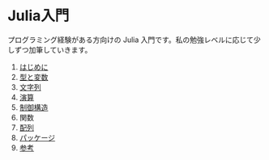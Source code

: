 # Julia入門

プログラミング経験がある方向けの Julia 入門です。私の勉強レベルに応じて少しずつ加筆していきます。
1. [はじめに](はじめに.md)
1. [型と変数](型と変数.md)
1. [文字列](文字列.md)
1. [演算](演算.md)
1. [制御構造](制御構造.md)
1. 関数
1. [配列](配列.md)
1. [パッケージ](パッケージ.md)
1. [参考](参考.md)
